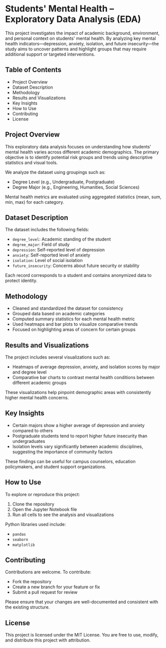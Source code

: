 # Students' Mental Health – Exploratory Data Analysis (EDA)

This project investigates the impact of academic background, environment, and personal context on students' mental health. By analyzing key mental health indicators—depression, anxiety, isolation, and future insecurity—the study aims to uncover patterns and highlight groups that may require additional support or targeted interventions.

## Table of Contents

- Project Overview  
- Dataset Description  
- Methodology  
- Results and Visualizations  
- Key Insights  
- How to Use  
- Contributing  
- License  

## Project Overview

This exploratory data analysis focuses on understanding how students' mental health varies across different academic demographics. The primary objective is to identify potential risk groups and trends using descriptive statistics and visual tools.

We analyze the dataset using groupings such as:

- Degree Level (e.g., Undergraduate, Postgraduate)
- Degree Major (e.g., Engineering, Humanities, Social Sciences)

Mental health metrics are evaluated using aggregated statistics (mean, sum, min, max) for each category.

## Dataset Description

The dataset includes the following fields:

- `degree_level`: Academic standing of the student
- `degree_major`: Field of study
- `depression`: Self-reported level of depression
- `anxiety`: Self-reported level of anxiety
- `isolation`: Level of social isolation
- `future_insecurity`: Concerns about future security or stability

Each record corresponds to a student and contains anonymized data to protect identity.

## Methodology

- Cleaned and standardized the dataset for consistency
- Grouped data based on academic categories
- Computed summary statistics for each mental health metric
- Used heatmaps and bar plots to visualize comparative trends
- Focused on highlighting areas of concern for certain groups

## Results and Visualizations

The project includes several visualizations such as:

- Heatmaps of average depression, anxiety, and isolation scores by major and degree level
- Comparative bar charts to contrast mental health conditions between different academic groups

These visualizations help pinpoint demographic areas with consistently higher mental health concerns.

## Key Insights

- Certain majors show a higher average of depression and anxiety compared to others
- Postgraduate students tend to report higher future insecurity than undergraduates
- Isolation levels vary significantly between academic disciplines, suggesting the importance of community factors

These findings can be useful for campus counselors, education policymakers, and student support organizations.

## How to Use

To explore or reproduce this project:

1. Clone the repository  
2. Open the Jupyter Notebook file  
3. Run all cells to see the analysis and visualizations  

Python libraries used include:
- `pandas`
- `seaborn`
- `matplotlib`

## Contributing

Contributions are welcome. To contribute:

- Fork the repository  
- Create a new branch for your feature or fix  
- Submit a pull request for review  

Please ensure that your changes are well-documented and consistent with the existing structure.

## License

This project is licensed under the MIT License. You are free to use, modify, and distribute this project with attribution.


